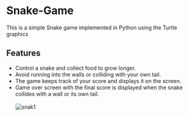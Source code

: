 # Snake-Game
This is a simple Snake game implemented in Python using the Turtle graphics

## Features

- Control a snake and collect food to grow longer.
- Avoid running into the walls or colliding with your own tail.
- The game keeps track of your score and displays it on the screen.
- Game over screen with the final score is displayed when the snake collides with a wall or its own tail. </br> </br>
![snak1](https://github.com/maxyymmm/Snake-Game/assets/120425774/55b4ddcf-957a-4f64-b27e-898de68ef3fa)
